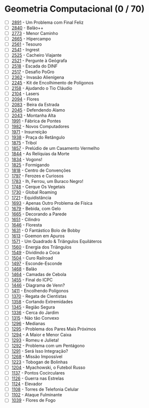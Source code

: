 # Geometria Computacional (0 / 70)

  - [ ] [2891](https://www.urionlinejudge.com.br/judge/pt/problems/view/2891) - Um Problema com Final Feliz
  - [ ] [2840](https://www.urionlinejudge.com.br/judge/pt/problems/view/2840) - Balão++
  - [ ] [2773](https://www.urionlinejudge.com.br/judge/pt/problems/view/2773) - Menor Caminho
  - [ ] [2665](https://www.urionlinejudge.com.br/judge/pt/problems/view/2665) - Hipercampo
  - [ ] [2561](https://www.urionlinejudge.com.br/judge/pt/problems/view/2561) - Tesouro
  - [ ] [2541](https://www.urionlinejudge.com.br/judge/pt/problems/view/2541) - Ingrest
  - [ ] [2525](https://www.urionlinejudge.com.br/judge/pt/problems/view/2525) - Cacheiro Viajante
  - [ ] [2521](https://www.urionlinejudge.com.br/judge/pt/problems/view/2521) - Pergunte à Geógrafa
  - [ ] [2518](https://www.urionlinejudge.com.br/judge/pt/problems/view/2518) - Escada do DINF
  - [ ] [2517](https://www.urionlinejudge.com.br/judge/pt/problems/view/2517) - Desafio PoGro
  - [ ] [2362](https://www.urionlinejudge.com.br/judge/pt/problems/view/2362) - Invasão Alienígena
  - [ ] [2245](https://www.urionlinejudge.com.br/judge/pt/problems/view/2245) - Kit de Encolhimento de Polígonos
  - [ ] [2158](https://www.urionlinejudge.com.br/judge/pt/problems/view/2158) - Ajudando o Tio Cláudio
  - [ ] [2104](https://www.urionlinejudge.com.br/judge/pt/problems/view/2104) - Lasers
  - [ ] [2094](https://www.urionlinejudge.com.br/judge/pt/problems/view/2094) - Flores
  - [ ] [2083](https://www.urionlinejudge.com.br/judge/pt/problems/view/2083) - Beira da Estrada
  - [ ] [2045](https://www.urionlinejudge.com.br/judge/pt/problems/view/2045) - Defendendo Alamo
  - [ ] [2043](https://www.urionlinejudge.com.br/judge/pt/problems/view/2043) - Montanha Alta
  - [ ] [1991](https://www.urionlinejudge.com.br/judge/pt/problems/view/1991) - Fábrica de Pontes
  - [ ] [1982](https://www.urionlinejudge.com.br/judge/pt/problems/view/1982) - Novos Computadores
  - [ ] [1971](https://www.urionlinejudge.com.br/judge/pt/problems/view/1971) - Insurreição
  - [ ] [1938](https://www.urionlinejudge.com.br/judge/pt/problems/view/1938) - Praça do Retângulo
  - [ ] [1875](https://www.urionlinejudge.com.br/judge/pt/problems/view/1875) - Tribol
  - [ ] [1857](https://www.urionlinejudge.com.br/judge/pt/problems/view/1857) - Prelúdio de um Casamento Vermelho
  - [ ] [1844](https://www.urionlinejudge.com.br/judge/pt/problems/view/1844) - As Relíquias da Morte
  - [ ] [1834](https://www.urionlinejudge.com.br/judge/pt/problems/view/1834) - Vogons!
  - [ ] [1825](https://www.urionlinejudge.com.br/judge/pt/problems/view/1825) - Formigando
  - [ ] [1818](https://www.urionlinejudge.com.br/judge/pt/problems/view/1818) - Centro de Convenções
  - [ ] [1797](https://www.urionlinejudge.com.br/judge/pt/problems/view/1797) - Ferozes e Curiosos
  - [ ] [1783](https://www.urionlinejudge.com.br/judge/pt/problems/view/1783) - Ih, Ferrou, um Buraco Negro!
  - [ ] [1748](https://www.urionlinejudge.com.br/judge/pt/problems/view/1748) - Cerque Os Vegetais
  - [ ] [1730](https://www.urionlinejudge.com.br/judge/pt/problems/view/1730) - Global Roaming
  - [ ] [1721](https://www.urionlinejudge.com.br/judge/pt/problems/view/1721) - Equidistância
  - [ ] [1693](https://www.urionlinejudge.com.br/judge/pt/problems/view/1693) - Apenas Outro Problema de Física
  - [ ] [1679](https://www.urionlinejudge.com.br/judge/pt/problems/view/1679) - Bebida, com Gelo
  - [ ] [1665](https://www.urionlinejudge.com.br/judge/pt/problems/view/1665) - Decorando a Parede
  - [ ] [1651](https://www.urionlinejudge.com.br/judge/pt/problems/view/1651) - Cilindro
  - [ ] [1646](https://www.urionlinejudge.com.br/judge/pt/problems/view/1646) - Floresta
  - [ ] [1631](https://www.urionlinejudge.com.br/judge/pt/problems/view/1631) - O Fantástico Bolo de Bobby
  - [ ] [1613](https://www.urionlinejudge.com.br/judge/pt/problems/view/1613) - Goemon em Apuros
  - [ ] [1571](https://www.urionlinejudge.com.br/judge/pt/problems/view/1571) - Um Quadrado &amp; Triângulos Equiláteros
  - [ ] [1560](https://www.urionlinejudge.com.br/judge/pt/problems/view/1560) - Energia dos Triângulos
  - [ ] [1549](https://www.urionlinejudge.com.br/judge/pt/problems/view/1549) - Dividindo a Coca
  - [ ] [1504](https://www.urionlinejudge.com.br/judge/pt/problems/view/1504) - Curo Railroad
  - [ ] [1497](https://www.urionlinejudge.com.br/judge/pt/problems/view/1497) - Esconde-Esconde
  - [ ] [1468](https://www.urionlinejudge.com.br/judge/pt/problems/view/1468) - Balão
  - [ ] [1464](https://www.urionlinejudge.com.br/judge/pt/problems/view/1464) - Camadas de Cebola
  - [ ] [1455](https://www.urionlinejudge.com.br/judge/pt/problems/view/1455) - Final do ICPC
  - [ ] [1446](https://www.urionlinejudge.com.br/judge/pt/problems/view/1446) - Diagrama de Venn?
  - [ ] [1411](https://www.urionlinejudge.com.br/judge/pt/problems/view/1411) - Encolhendo Polígonos
  - [ ] [1370](https://www.urionlinejudge.com.br/judge/pt/problems/view/1370) - Regata de Cientistas
  - [ ] [1358](https://www.urionlinejudge.com.br/judge/pt/problems/view/1358) - Cortando Extremidades
  - [ ] [1345](https://www.urionlinejudge.com.br/judge/pt/problems/view/1345) - Região Segura
  - [ ] [1336](https://www.urionlinejudge.com.br/judge/pt/problems/view/1336) - Cerca do Jardim
  - [ ] [1315](https://www.urionlinejudge.com.br/judge/pt/problems/view/1315) - Não tão Convexo
  - [ ] [1296](https://www.urionlinejudge.com.br/judge/pt/problems/view/1296) - Medianas
  - [ ] [1295](https://www.urionlinejudge.com.br/judge/pt/problems/view/1295) - Problema dos Pares Mais Próximos
  - [ ] [1294](https://www.urionlinejudge.com.br/judge/pt/problems/view/1294) - A Maior e Menor Caixa
  - [ ] [1293](https://www.urionlinejudge.com.br/judge/pt/problems/view/1293) - Romeu e Julieta!
  - [ ] [1292](https://www.urionlinejudge.com.br/judge/pt/problems/view/1292) - Problema com um Pentágono
  - [ ] [1291](https://www.urionlinejudge.com.br/judge/pt/problems/view/1291) - Será Isso Integração?
  - [ ] [1268](https://www.urionlinejudge.com.br/judge/pt/problems/view/1268) - Missão Impossível
  - [ ] [1223](https://www.urionlinejudge.com.br/judge/pt/problems/view/1223) - Tobogan de Bolinhas
  - [ ] [1204](https://www.urionlinejudge.com.br/judge/pt/problems/view/1204) - Myachowski, o Futebol Russo
  - [ ] [1137](https://www.urionlinejudge.com.br/judge/pt/problems/view/1137) - Pontos Cocirculares
  - [ ] [1126](https://www.urionlinejudge.com.br/judge/pt/problems/view/1126) - Guerra nas Estrelas
  - [ ] [1124](https://www.urionlinejudge.com.br/judge/pt/problems/view/1124) - Elevador
  - [ ] [1108](https://www.urionlinejudge.com.br/judge/pt/problems/view/1108) - Torres de Telefonia Celular
  - [ ] [1102](https://www.urionlinejudge.com.br/judge/pt/problems/view/1102) - Ataque Fulminante
  - [ ] [1039](https://www.urionlinejudge.com.br/judge/pt/problems/view/1039) - Flores de Fogo